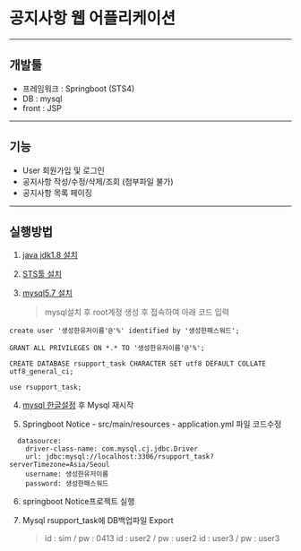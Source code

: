 # 공지사항 웹 어플리케이션

----------------------------

## 개발툴

* 프레임워크 : Springboot (STS4)
* DB : mysql
* front : JSP

----------------------------

## 기능

* User 회원가입 및 로그인
* 공지사항 작성/수정/삭제/조회 (첨부파일 불가)
* 공지사항 목록 페이징

----------------------------

## 실행방법

1. [java jdk1.8 설치](https://www.oracle.com/java/technologies/javase/javase-jdk8-downloads.html)

2. [STS툴 설치](https://spring.io/tools) 

3. [mysql5.7 설치](https://dev.mysql.com/downloads/windows/installer/5.7.html)
   > mysql설치 후 root계정 생성 후 접속하여 아래 코드 입력
```
create user '생성한유저이름'@'%' identified by '생성한패스워드';

GRANT ALL PRIVILEGES ON *.* TO '생성한유저이름'@'%';

CREATE DATABASE rsupport_task CHARACTER SET utf8 DEFAULT COLLATE utf8_general_ci;

use rsupport_task;
```
   
4. [mysql 한글설정](https://nesoy.github.io/articles/2017-05/mysql-UTF8) 후 Mysql 재시작

5. Springboot Notice - src/main/resources - application.yml 파일 코드수정
```
  datasource:
    driver-class-name: com.mysql.cj.jdbc.Driver
    url: jdbc:mysql://localhost:3306/rsupport_task?serverTimezone=Asia/Seoul
    username: 생성한유저이름
    password: 생성한패스워드
```

6. springboot Notice프로젝트 실행

7. Mysql rsupport_task에 DB백업파일 Export
   > id : sim  / pw : 0413
   > id : user2 / pw : user2
   > id : user3 / pw : user3
